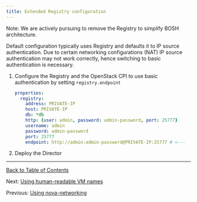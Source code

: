 ```yaml
---
title: Extended Registry configuration
---
```


<p class="note">Note: We are actively pursuing to remove the Registry to simplify BOSH architecture.</p>

Default configuration typically uses Registry and defaults it to IP source authentication. Due to certain networking configurations (NAT) IP source authentication may not work correctly, hence switching to basic authentication is necessary.

1. Configure the Registry and the OpenStack CPI to use basic authentication by setting `registry.endpoint`

    ```yaml
    properties:
      registry:
        address: PRIVATE-IP
        host: PRIVATE-IP
        db: *db
        http: {user: admin, password: admin-password, port: 25777}
        username: admin
        password: admin-password
        port: 25777
        endpoint: http://admin:admin-password@PRIVATE-IP:25777 # <---
    ```

1. Deploy the Director

---
[Back to Table of Contents](index.md#cpi-config)

Next: [Using human-readable VM names](openstack-human-readable-vm-names.md)

Previous: [Using nova-networking](openstack-nova-networking.md)

